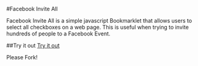 #Facebook Invite All

Facebook Invite All is a simple javascript Bookmarklet that allows users to select all checkboxes on a web page. This is useful when trying to invite hundreds of people to a Facebook Event.

##Try it out
[Try it out](http://connormckelvey.com/fb/)

Please Fork!
